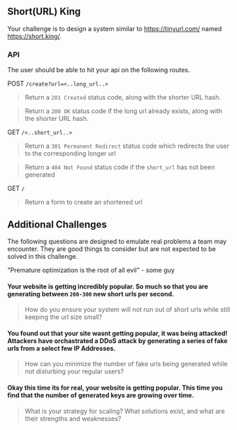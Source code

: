 ##  Short(URL) King

Your challenge is to design a system similar to https://tinyurl.com/ named https://short.king/.

### API
The user should be able to hit your api on the following routes.

POST `/create?url=<..long_url..>`
> Return a `201 Created` status code, along with the shorter URL hash.

> Return a `200 OK` status code if the long url already exists, along with the shorter URL hash.


GET `/<..short_url..>`
> Return a `301 Permanent Redirect` status code which redirects the user to the corresponding longer url

> Return a `404 Not Found` status code if the `short_url` has not been generated

GET `/`
> Return a form to create an shortened url

## Additional Challenges 
The following questions are designed to emulate real problems a team may encounter. They are good things to consider but are not expected to be solved in this challenge. 

"Premature optimization is the root of all evil" - some guy

#### Your website is getting incredibly popular. So much so that you are generating between `200-300` new short urls per second. 
> 
> How do you ensure your system will not run out of short urls while still keeping the url size small?


#### You found out that your site wasnt getting popular, it was being **attacked**! Attackers have orchastrated a DDoS attack by generating a series of fake urls from a select few IP Addresses.
>
> How can you minimize the number of fake urls being generated while not disturbing your regular users?

#### Okay this time its for real, your website is getting popular. This time you find that the number of generated keys are **growing** over time.
> 
> What is your strategy for scaling? What solutions exist, and what are their strengths and weaknesses?
